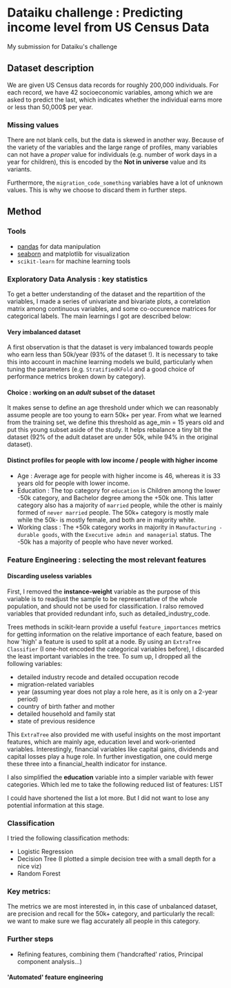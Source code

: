 # Dataiku challenge : Predicting income level from US Census Data

My submission for Dataiku's challenge

## Dataset description

We are given US Census data records for roughly 200,000 individuals. For each record, we have 42 socioeconomic variables, among which we are asked to predict the last, which indicates whether the individual earns more or less than 50,000$ per year.

### Missing values 
There are not blank cells, but the data is skewed in another way. 
Because of the variety of the variables and the large range of profiles, many variables can not have a *proper* value for individuals (e.g. number of work days in a year for children), this is encoded by the **Not in universe** value and its variants. 

Furthermore, the `migration_code_something` variables have a lot of unknown values. This is why we choose to discard them in further steps.

## Method

### Tools

- [pandas](http://pandas.pydata.org/) for data manipulation
- [seaborn](http://seaborn.pydata.org/index.html) and matplotlib for visualization
- `scikit-learn` for machine learning tools

### Exploratory Data Analysis : key statistics

To get a better understanding of the dataset and the repartition of the variables, I made a series of univariate and bivariate plots, a correlation matrix among continuous variables, and some co-occurence matrices for categorical labels. The main learnings I got are described below:

#### Very imbalanced dataset 

A first observation is that the dataset is very imbalanced towards people who earn less than 50k/year (93% of the dataset !).  It is necessary to take this into account in machine learning models we build, particularly when tuning the parameters (e.g. `StratifiedKFold` and a good choice of performance metrics broken down by category). 

#### Choice : working on an *adult* subset of the dataset
It makes sense to define an age threshold under which we can reasonably assume people are too young to earn 50k+ per year. From what we learned from the training set, we define this threshold as age_min = 15 years old and put this young subset aside of the study. It helps rebalance a tiny bit the dataset (92% of the adult dataset are under 50k, while 94% in the original dataset). 

#### Distinct profiles for people with low income / people with higher income
- Age : Average age for people with higher income is 46, whereas it is 33 years old for people with lower income.
- Education : The top category for `education` is Children among the lower -50k category, and Bachelor degree among the +50k one. This latter category also has a majority of `married` people, while the other is mainly formed of `never married` people. The 50k+ category is mostly male while the 50k- is mostly female, and both are in majority white.
- Working class : The +50k category works in majority in `Manufacturing - durable goods`, with the `Executive admin and managerial` status. The -50k has a majority of people who have never worked.


### Feature Engineering : selecting the most relevant features

#### Discarding useless variables

First, I removed the **instance-weight** variable as the purpose of this variable is to readjust the sample to be representative of the whole population, and should not be used for classification. 
I ralso removed variables that provided redundant info, such as detailed_industry_code.

Trees methods in scikit-learn provide a useful `feature_importances` metrics for getting information on the relative importance of each feature, based on how 'high' a feature is used to split at a node. By using an `ExtraTree Classifier` (I one-hot encoded the categorical variables before), I discarded the least important variables in the tree. To sum up, I dropped all the following variables:

- detailed industry recode and detailed occupation recode
- migration-related variables
- year (assuming year does not play a role here, as it is only on a 2-year period)
- country of birth father and mother
- detailed household and family stat
- state of previous residence


This `ExtraTree` also provided me with useful insights on the most important features, which are mainly age, education level and work-oriented variables. Interestingly, financial variables like capital gains, dividends and capital losses play a huge role. In further investigation, one could merge these three into a financial_health indicator for instance.

I also simplified the **education** variable into a simpler variable with fewer categories. Which led me to take the following reduced list of features:
LIST

I could have shortened the list a lot more. But I did not want to lose any potential information at this stage. 

### Classification 
I tried the following classification methods:
- Logistic Regression 
- Decision Tree (I plotted a simple decision tree with a small depth for a nice viz)
- Random Forest

### Key metrics: 
The metrics we are most interested in, in this case of unbalanced dataset, are precision and recall for the 50k+ category, and particularly the recall: we want to make sure we flag accurately all people in this category.  


### Further steps

- Refining features, combining them ('handcrafted' ratios, Principal component analysis...)

#### 'Automated' feature engineering
